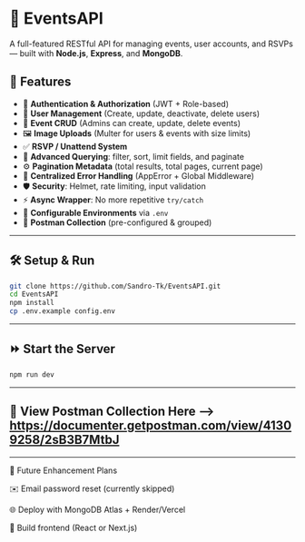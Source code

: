 # 🎉 EventsAPI

A full-featured RESTful API for managing events, user accounts, and RSVPs — built with **Node.js**, **Express**, and **MongoDB**.

## 🌟 Features

- 🔐 **Authentication & Authorization** (JWT + Role-based)
- 👤 **User Management** (Create, update, deactivate, delete users)
- 📅 **Event CRUD** (Admins can create, update, delete events)
- 🖼️ **Image Uploads** (Multer for users & events with size limits)
- ✅ **RSVP / Unattend System**
- 🔎 **Advanced Querying**: filter, sort, limit fields, and paginate
- ⚙️ **Pagination Metadata** (total results, total pages, current page)
- 📛 **Centralized Error Handling** (AppError + Global Middleware)
- 🛡️ **Security**: Helmet, rate limiting, input validation
- ⚡ **Async Wrapper**: No more repetitive `try/catch`
- 🔧 **Configurable Environments** via `.env`
- 🔗 **Postman Collection** (pre-configured & grouped)

---

## 🛠 Setup & Run

```bash
git clone https://github.com/Sandro-Tk/EventsAPI.git
cd EventsAPI
npm install
cp .env.example config.env
```

---

## ⏩ Start the Server

```bash
npm run dev
```

---

## 📮 View Postman Collection Here --> https://documenter.getpostman.com/view/41309258/2sB3B7MtbJ

---

🚧 Future Enhancement Plans

✉️ Email password reset (currently skipped)

🌐 Deploy with MongoDB Atlas + Render/Vercel

🎨 Build frontend (React or Next.js)
